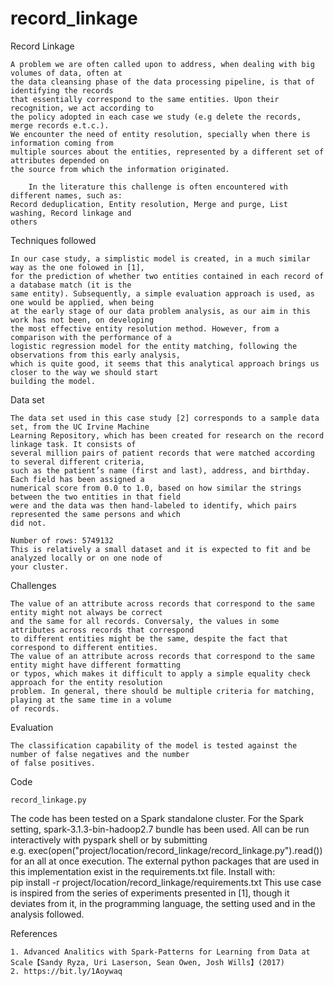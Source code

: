 # record_linkage


Record Linkage

	A problem we are often called upon to address, when dealing with big volumes of data, often at 
	the data cleansing phase of the data processing pipeline, is that of identifying the records
	that essentially correspond to the same entities. Upon their recognition, we act according to
	the policy adopted in each case we study (e.g delete the records, merge records e.t.c.).
  	We encounter the need of entity resolution, specially when there is information coming from 
	multiple sources about the entities, represented by a different set of attributes depended on 
	the source from which the information originated.
 
    	In the literature this challenge is often encountered with different names, such as:
	Record deduplication, Entity resolution, Merge and purge, List washing, Record linkage and 
	others
 
 
 
Techniques followed

	In our case study, a simplistic model is created, in a much similar way as the one folowed in [1],
	for the prediction of whether two entities contained in each record of a database match (it is the
	same entity). Subsequently, a simple evaluation approach is used, as one would be applied, when being
	at the early stage of our data problem analysis, as our aim in this work has not been, on developing
	the most effective entity resolution method. However, from a comparison with the performance of a 
	logistic regression model for the entity matching, following the observations from this early analysis,
	which is quite good, it seems that this analytical approach brings us closer to the way we should start
	building the model.
	
 


Data set

	The data set used in this case study [2] corresponds to a sample data set, from the UC Irvine Machine 
	Learning Repository, which has been created for research on the record linkage task. It consists of 
	several million pairs of patient records that were matched according to several different criteria, 
	such as the patient’s name (first and last), address, and birthday. Each field has been assigned a 
	numerical score from 0.0 to 1.0, based on how similar the strings between the two entities in that field
	were and the data was then hand-labeled to identify, which pairs represented the same persons and which 
	did not. 
	
	Number of rows: 5749132
	This is relatively a small dataset and it is expected to fit and be analyzed locally or on one node of 
	your cluster.



Challenges

	The value of an attribute across records that correspond to the same entity might not always be correct 
	and the same for all records. Conversaly, the values in some attributes across records that correspond 
	to different entities might be the same, despite the fact that correspond to different entities.
	The value of an attribute across records that correspond to the same entity might have different formatting
	or typos, which makes it difficult to apply a simple equality check approach for the entity resolution
	problem. In general, there should be multiple criteria for matching, playing at the same time in a volume 
	of records.



Evaluation

	The classification capability of the model is tested against the number of false negatives and the number
	of false positives.


 
Code

    record_linkage.py
   
  The code has been tested on a Spark standalone cluster. For the Spark setting, spark-3.1.3-bin-hadoop2.7
  bundle has been used.
  All can be run interactively with pyspark shell or by submitting  
      e.g. exec(open("project/location/record_linkage/record_linkage.py").read()) for an all at once execution.
  The external python packages that are used in this implementation exist in the requirements.txt file. 
  Install with:   
	    pip install -r project/location/record_linkage/requirements.txt
  This use case is inspired from the series of experiments presented in [1], though it deviates from it, in the
  programming language, the setting used and in the analysis followed.
  
 


References

    1. Advanced Analitics with Spark-Patterns for Learning from Data at Scale【Sandy Ryza, Uri Laserson, Sean Owen, Josh Wills】(2017)
    2. https://bit.ly/1Aoywaq
	
	
